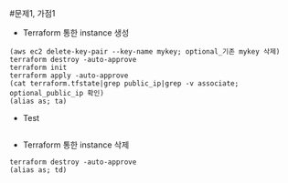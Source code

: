 #문제1, 가점1

* Terraform 통한 instance 생성
```
(aws ec2 delete-key-pair --key-name mykey; optional_기존 mykey 삭제)
terraform destroy -auto-approve
terraform init
terraform apply -auto-approve
(cat terraform.tfstate|grep public_ip|grep -v associate; optional_public_ip 확인)
(alias as; ta)
```

* Test
```

```

* Terraform 통한 instance 삭제
```
terraform destroy -auto-approve
(alias as; td)
```
